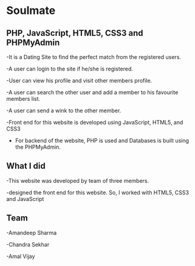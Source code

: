 # Soulmate

## PHP, JavaScript, HTML5, CSS3 and PHPMyAdmin

-It is a Dating Site to find the perfect match from the registered users.

-A user can login to the site if he/she is registered.

-User can view his profile and visit other members profile.

-A user can search the other user and add a member to his favourite members list.

-A user can send a wink to the other member.

-Front end for this website is developed using JavaScript, HTML5, and CSS3

- For backend of the website, PHP is used and Databases is built using the PHPMyAdmin.

## What I did
-This website was developed by team of three members.

-designed the front end for this website. So, I worked with HTML5, CSS3 and JavaScript

## Team
-Amandeep Sharma

-Chandra Sekhar

-Amal Vijay
